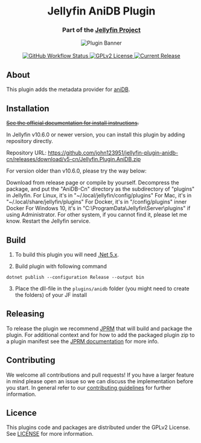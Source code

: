 <h1 align="center">Jellyfin AniDB Plugin</h1>
<h3 align="center">Part of the <a href="https://jellyfin.media">Jellyfin Project</a></h3>

<p align="center">
<img alt="Plugin Banner" src="https://raw.githubusercontent.com/jellyfin/jellyfin-ux/master/plugins/SVG/jellyfin-plugin-anidb.svg?sanitize=true"/>
<br/>
<br/>
<a href="https://github.com/jellyfin/jellyfin-plugin-anidb/actions?query=workflow%3A%22Test+Build+Plugin%22">
<img alt="GitHub Workflow Status" src="https://img.shields.io/github/workflow/status/jellyfin/jellyfin-plugin-anidb/Test%20Build%20Plugin.svg">
</a>
<a href="https://github.com/jellyfin/jellyfin-plugin-anidb/blob/master/LICENSE">
<img alt="GPLv2 License" src="https://img.shields.io/github/license/jellyfin/jellyfin-plugin-anidb.svg"/>
</a>
<a href="https://github.com/jellyfin/jellyfin-plugin-anidb/releases">
<img alt="Current Release" src="https://img.shields.io/github/release/jellyfin/jellyfin-plugin-anidb.svg"/>
</a>
</p>

## About

This plugin adds the metadata provider for [aniDB](https://anidb.net/).

## Installation

~~[See the official documentation for install instructions](https://jellyfin.org/docs/general/server/plugins/index.html#installing).~~

In Jellyfin v10.6.0 or newer version, you can install this plugin by adding repository directly.

Repository URL: https://github.com/john123951/jellyfin-plugin-anidb-cn/releases/download/v5-cn/Jellyfin.Plugin.AniDB.zip

For version older than v10.6.0, please try the way below:

Download from release page or compile by yourself.
Decompress the package, and put the "AniDB-Cn" directory as the subdirectory of "plugins" in Jellyfin.
For Linux, it's in "~/.local/jellyfin/config/plugins"
For Mac, it's in "~/.local/share/jellyfin/plugins"
For Docker, it's in "/config/plugins" inner Docker
For Windows 10, it's in "C:\ProgramData\Jellyfin\Server\plugins" if using Administrator.
For other system, if you cannot find it, please let me know.
Restart the Jellyfin service.

## Build

1. To build this plugin you will need [.Net 5.x](https://dotnet.microsoft.com/download/dotnet/5.0).

2. Build plugin with following command
  ```
  dotnet publish --configuration Release --output bin
  ```

3. Place the dll-file in the `plugins/anidb` folder (you might need to create the folders) of your JF install

## Releasing

To release the plugin we recommend [JPRM](https://github.com/oddstr13/jellyfin-plugin-repository-manager) that will build and package the plugin.
For additional context and for how to add the packaged plugin zip to a plugin manifest see the [JPRM documentation](https://github.com/oddstr13/jellyfin-plugin-repository-manager) for more info.

## Contributing

We welcome all contributions and pull requests! If you have a larger feature in mind please open an issue so we can discuss the implementation before you start.
In general refer to our [contributing guidelines](https://github.com/jellyfin/.github/blob/master/CONTRIBUTING.md) for further information.

## Licence

This plugins code and packages are distributed under the GPLv2 License. See [LICENSE](./LICENSE) for more information.
